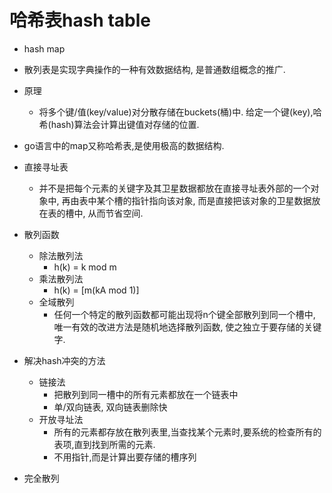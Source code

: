 # 哈希表hash table
- hash map
- 散列表是实现字典操作的一种有效数据结构, 是普通数组概念的推广.
- 原理
  - 将多个键/值(key/value)对分散存储在buckets(桶)中. 给定一个键(key),哈希(hash)算法会计算出键值对存储的位置.

- go语言中的map又称哈希表,是使用极高的数据结构.

- 直接寻址表
  - 并不是把每个元素的关键字及其卫星数据都放在直接寻址表外部的一个对象中, 再由表中某个槽的指针指向该对象, 而是直接把该对象的卫星数据放在表的槽中, 从而节省空间.
- 散列函数
  - 除法散列法
    - h(k) = k mod m
  - 乘法散列法
    - h(k) = [m(kA mod 1)]
  - 全域散列
    - 任何一个特定的散列函数都可能出现将n个键全部散列到同一个槽中, 唯一有效的改进方法是随机地选择散列函数, 使之独立于要存储的关键字.
- 解决hash冲突的方法
  - 链接法
    - 把散列到同一槽中的所有元素都放在一个链表中
    - 单/双向链表, 双向链表删除快
  - 开放寻址法
    - 所有的元素都存放在散列表里,当查找某个元素时,要系统的检查所有的表项,直到找到所需的元素.
    - 不用指针,而是计算出要存储的槽序列
- 完全散列
